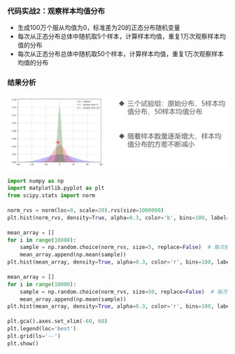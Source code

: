 ### 代码实战2：观察样本均值分布

* 生成100万个服从均值为0，标准差为20的正态分布随机变量
* 每次从正态分布总体中随机取5个样本，计算样本均值，重复1万次观察样本均值的分布
* 每次从正态分布总体中随机取50个样本，计算样本均值，重复1万次观察样本均值的分布

### 结果分析

![image-20230405171153068](%E6%A0%B7%E6%9C%AC%E5%9D%87%E5%80%BC%E7%9A%84%E6%96%B9%E5%B7%AE%E4%B8%8E%E5%88%86%E5%B8%83.assets/image-20230405171153068.png)

```python
import numpy as np
import matplotlib.pyplot as plt
from scipy.stats import norm

norm_rvs = norm(loc=0, scale=20).rvs(size=1000000)
plt.hist(norm_rvs, density=True, alpha=0.3, color='b', bins=100, label='origin')

mean_array = []
for i in range(10000):
    sample = np.random.choice(norm_rvs, size=5, replace=False)  # 每次抽取5个不同的样本
    mean_array.append(np.mean(sample))
plt.hist(mean_array, density=True, alpha=0.3, color='r', bins=100, label='sample size=5')

mean_array = []
for i in range(10000):
    sample = np.random.choice(norm_rvs, size=50, replace=False)  # 每次抽取5个不同的样本
    mean_array.append(np.mean(sample))
plt.hist(mean_array, density=True, alpha=0.3, color='r', bins=100, label='sample size=50')

plt.gca().axes.set_xlim(-60, 60)
plt.legend(loc='best')
plt.grid(ls='--')
plt.show()
```

